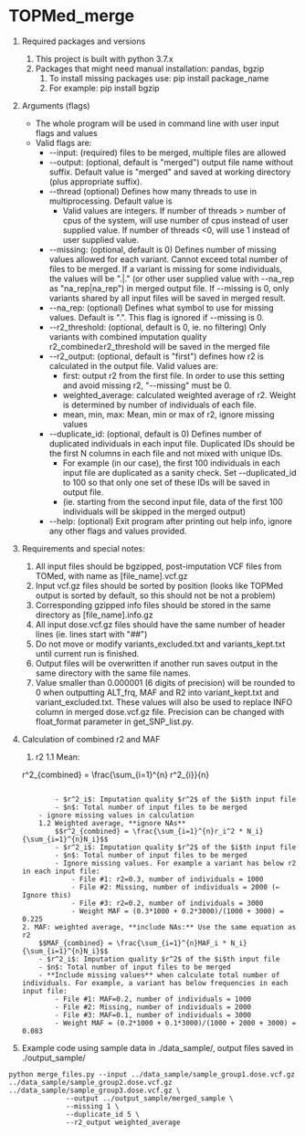 # TOPMed_merge
1. Required packages and versions
    1. This project is built with python 3.7.x
    2. Packages that might need manual installation: pandas, bgzip
        1. To install missing packages use: pip install package_name
        2. For example: pip install bgzip

2. Arguments (flags)
    - The whole program will be used in command line with user input flags and values
    - Valid flags are:
        - --input: (required) files to be merged, multiple files are allowed
        - --output: (optional, default is "merged") output file name without suffix. Default value is "merged" and saved at working directory (plus appropriate suffix).
        - --thread (optional) Defines how many threads to use in multiprocessing. Default value is
            - Valid values are integers. If number of threads > number of cpus of the system, will use number of cpus instead of user supplied value. If number of threads <0, will use 1 instead of user supplied value.
        - --missing: (optional, default is 0) Defines number of missing values allowed for each variant. Cannot exceed total number of files to be merged. If a variant is missing for some individuals, the values will be ".|." (or other user supplied value with --na_rep as "na_rep|na_rep") in merged output file. If --missing is 0, only variants shared by all input files will be saved in merged result.
        - --na_rep: (optional) Defines what symbol to use for missing values. Default is ".". This flag is ignored if --missing is 0.
        - --r2_threshold: (optional, default is 0, ie. no filtering) Only variants with combined imputation quality r2_combined≥r2_threshold will be saved in the merged file
        - --r2_output: (optional, default is "first") defines how r2 is calculated in the output file. Valid values are:
            - first: output r2 from the first file. In order to use this setting and avoid missing r2, "--missing" must be 0.
            - weighted_average: calculated weighted average of r2. Weight is determined by number of individuals of each file.
            - mean, min, max: Mean, min or max of r2, ignore missing values
        - --duplicate_id: (optional, default is 0) Defines number of duplicated individuals in each input file. Duplicated IDs should be the first N columns in each file and not mixed with unique IDs.
            - For example (in our case), the first 100 individuals in each input file are duplicated as a sanity check. Set --duplicated_id to 100 so that only one set of these IDs will be saved in output file.
            - (ie. starting from the second input file, data of the first 100 individuals will be skipped in the merged output)
        - --help: (optional)  Exit program after printing out help info, ignore any other flags and values provided.
3. Requirements and special notes:
    1. All input files should be bgzipped, post-imputation VCF files from TOMed, with name as [file_name].vcf.gz
    2. Input vcf.gz files should be sorted by position (looks like TOPMed output is sorted by default, so this should not be not a problem)
    3. Corresponding gzipped info files should be stored in the same directory as [file_name].info.gz
    4. All input dose.vcf.gz files should have the same number of header lines (ie. lines start with "##")
    5. Do not move or modify variants_excluded.txt and variants_kept.txt until current run is finished.
    6. Output files will be overwritten if another run saves output in the same directory with the same file names.
    7. Value smaller than 0.000001 (6 digits of precision) will be rounded to 0 when outputting ALT_frq, MAF and R2 into variant_kept.txt and variant_excluded.txt. These values will also be used to replace INFO column in merged dose.vcf.gz file. Precision can be changed with float_format parameter in get_SNP_list.py.
4. Calculation of combined r2 and MAF
    1. r2
        1.1 Mean:
        ```math
	r^2_{combined} = \frac{\sum_{i=1}^{n} r^2_{i}}{n}
	```
            
            - $r^2_i$: Imputation quality $r^2$ of the $i$th input file
            - $n$: Total number of input files to be merged
	    - ignore missing values in calculation
        1.2 Weighted average, **ignore NAs**
            $$r^2_{combined} = \frac{\sum_{i=1}^{n}r_i^2 * N_i}{\sum_{i=1}^{n}N_i}$$
            - $r^2_i$: Imputation quality $r^2$ of the $i$th input file
            - $n$: Total number of input files to be merged
            - Ignore missing values. For example a variant has below r2 in each input file:
                - File #1: r2=0.3, number of individuals = 1000
                - File #2: Missing, number of individuals = 2000 (← Ignore this)
                - File #3: r2=0.2, number of individuals = 3000
                - Weight MAF = (0.3*1000 + 0.2*3000)/(1000 + 3000) = 0.225
    2. MAF: weighted average, **include NAs:** Use the same equation as r2
        $$MAF_{combined} = \frac{\sum_{i=1}^{n}MAF_i * N_i}{\sum_{i=1}^{n}N_i}$$ 
        - $r^2_i$: Imputation quality $r^2$ of the $i$th input file
        - $n$: Total number of input files to be merged
        - **Include missing values** when calculate total number of individuals. For example, a variant has below frequencies in each input file:
            - File #1: MAF=0.2, number of individuals = 1000
            - File #2: Missing, number of individuals = 2000
            - File #3: MAF=0.1, number of individuals = 3000
            - Weight MAF = (0.2*1000 + 0.1*3000)/(1000 + 2000 + 3000) = 0.083
5. Example code using sample data in ./data_sample/, output files saved in ./output_sample/
```
python merge_files.py --input ../data_sample/sample_group1.dose.vcf.gz ../data_sample/sample_group2.dose.vcf.gz ../data_sample/sample_group3.dose.vcf.gz \
		      --output ../output_sample/merged_sample \
		      --missing 1 \
		      --duplicate_id 5 \
		      --r2_output weighted_average
```
